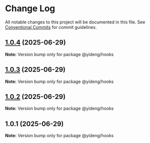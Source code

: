 # Change Log

All notable changes to this project will be documented in this file.
See [Conventional Commits](https://conventionalcommits.org) for commit guidelines.

## [1.0.4](https://github.com/lgwebdream/yd-ai-monorepo/compare/@yideng/hooks@1.0.3...@yideng/hooks@1.0.4) (2025-06-29)

**Note:** Version bump only for package @yideng/hooks





## [1.0.3](https://github.com/lgwebdream/yd-ai-monorepo/compare/@yideng/hooks@1.0.2...@yideng/hooks@1.0.3) (2025-06-29)

**Note:** Version bump only for package @yideng/hooks





## [1.0.2](https://github.com/lgwebdream/yd-ai-monorepo/compare/@yideng/hooks@1.0.1...@yideng/hooks@1.0.2) (2025-06-29)

**Note:** Version bump only for package @yideng/hooks





## 1.0.1 (2025-06-29)

**Note:** Version bump only for package @yideng/hooks
